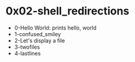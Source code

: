 # 0x02-shell_redirections
* 0-Hello World: prints hello, world
* 1-confused_smiley
* 2-Let's display a file
* 3-twofiles
* 4-lastlines  
